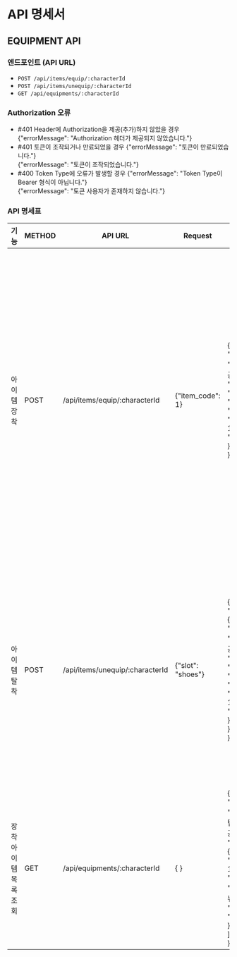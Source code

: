 # API 명세서

## EQUIPMENT API

### 엔드포인트 (API URL)
- `POST /api/items/equip/:characterId`
- `POST /api/items/unequip/:characterId`
- `GET /api/equipments/:characterId`

### Authorization 오류

- #401 Header에 Authorization을 제공(추가)하지 않았을 경우
{"errorMessage": "Authorization 헤더가 제공되지 않았습니다."}
- #401 토큰이 조작되거나 만료되었을 경우
{"errorMessage": "토큰이 만료되었습니다."}<br>
{"errorMessage": "토큰이 조작되었습니다."}
- #400 Token Type에 오류가 발생할 경우
{"errorMessage": "Token Type이 Bearer 형식이 아닙니다."}<br>
{"errorMessage": "토큰 사용자가 존재하지 않습니다."}

### API 명세표

| 기능    | METHOD   | API URL    |Request| Response| Response Error|
|---------------|---------------|---------------|---------------|---------------|---------------|
|아이템 장착 | POST  | /api/items/equip/:characterId | {"item_code": 1}| {<br>"message": "아이템 장착 성공",<br>"stats": {<br>"name": "A1",{<br>"health": 600,{<br>"power": 151,{<br>"defense": 101,{<br>"dex": 100{<br>}<br>}| #403 로그인한 계정의 캐릭터가 아닐 경우<br>{ "errorMessage": "본 계정에서 해당 캐릭터를 찾을 수 없습니다." }<br><br>#404 인벤토리에 해당 아이템이 없거나 장착할 수 없는 아이템일 경우<br>{"errorMessage": "인벤토리에서 해당 아이템을 찾을 수 없습니다."}<br>{ "errorMessage": '장착할 수 없는 아이템입니다.' }<br><br>#409 이미 같은 아이템을 착용한 경우<br>{"errorMessage": "해당 아이템은 이미 장착 중입니다."}<br><br>#Authorization 오류 참고|
|아이템 탈착 | POST  | /api/items/unequip/:characterId | {"slot": "shoes"}| {<br>"unequipItem": {<br>"message": "아이템 탈착 성공.",<br>"stats": {<br>"name": "A1",<br>"health": 600,<br>"power": 151,<br>"defense": 101,<br>"dex": 100<br>}<br>}<br>}| #403 로그인한 계정의 캐릭터가 아닐 경우<br>{ "errorMessage": "본 계정에서 해당 캐릭터를 찾을 수 없습니다." }<br><br>#404 해당 슬롯이 존재하지 않거나 장착 중인 아이템이 없을 경우.<br>{"errorMessage": "해당 슬롯은 존재하지 않습니다."}<br>{"errorMessage": "해당 슬롯에 장착 중인 아이템이 없습니다."}<br><br>#Authorization 오류 참고|
|장착 아이템 목록 조회 | GET  | /api/equipments/:characterId  | { }| {<br>"message": "장착 중인 아이템 목록 조회 성공!",<br>"items": [<br>{<br>"item_code": 1,<br>"item_name": "파멸의 반지_리뉴얼2",<br>"item_slot": "accessories"<br>}<br>]<br>}| #404 해당 캐릭터가 존재하지 않을 경우<br>{ "errorMessage": "해당 캐릭터는 존재하지 않습니다." }|